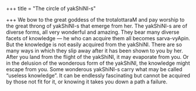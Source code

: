 +++
title = "The circle of yakShiNI-s"

+++
We bow to the great goddess of the trotalottaraM and pay worship to the
great throng of yakShiNI-s that emerge from her. The yakShiNI-s are of
diverse forms, all very wonderful and amazing. They bear many diverse
facets of knowledge — he who can acquire them all becomes sarva-vyApin.
But the knowledge is not easily acquired from the yakShiNI. There are so
many ways in which they slip away after it has been shown to you by her.
After you land from the flight of the yakShiNI, it may evaporate from
you. Or in the delusion of the wonderous form of the yakShiNI, the
knowledge might escape from you. Some wonderous yakShiNI-s carry what
may be called “useless knowledge”. It can be endlessly fascinating but
cannot be acquired by those not fit for it, or knowing it takes you down
a path a failure.
